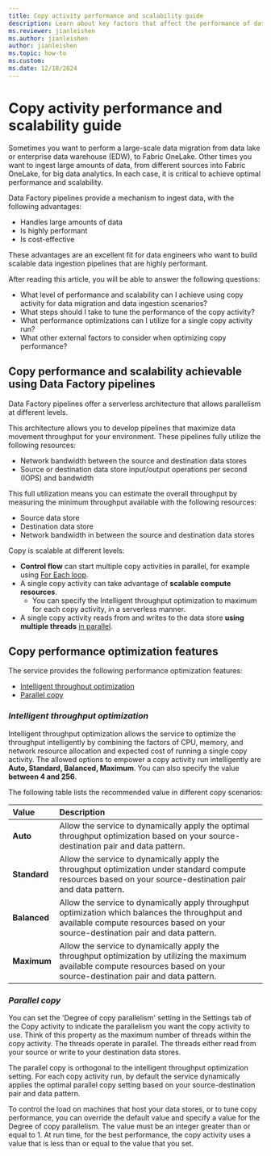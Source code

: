 ```yaml
---
title: Copy activity performance and scalability guide
description: Learn about key factors that affect the performance of data movement in Microsoft Fabric when you use the copy activity.
ms.reviewer: jianleishen
ms.author: jianleishen
author: jianleishen
ms.topic: how-to
ms.custom:
ms.date: 12/18/2024
---
```


# Copy activity performance and scalability guide

Sometimes you want to perform a large-scale data migration from data lake or enterprise data warehouse (EDW), to Fabric OneLake. Other times you want to ingest large amounts of data, from different sources into Fabric OneLake, for big data analytics. In each case, it is critical to achieve optimal performance and scalability.

Data Factory pipelines provide a mechanism to ingest data, with the following advantages:

- Handles large amounts of data
- Is highly performant
- Is cost-effective

These advantages are an excellent fit for data engineers who want to build scalable data ingestion pipelines that are highly performant.

After reading this article, you will be able to answer the following questions:

- What level of performance and scalability can I achieve using copy activity for data migration and data ingestion scenarios?
- What steps should I take to tune the performance of the copy activity?
- What performance optimizations can I utilize for a single copy activity run?
- What other external factors to consider when optimizing copy performance?

## Copy performance and scalability achievable using Data Factory pipelines

Data Factory pipelines offer a serverless architecture that allows parallelism at different levels.

This architecture allows you to develop pipelines that maximize data movement throughput for your environment. These pipelines fully utilize the following resources:

- Network bandwidth between the source and destination data stores
- Source or destination data store input/output operations per second (IOPS) and bandwidth

This full utilization means you can estimate the overall throughput by measuring the minimum throughput available with the following resources:

- Source data store
- Destination data store
- Network bandwidth in between the source and destination data stores

Copy is scalable at different levels:

- **Control flow** can start multiple copy activities in parallel, for example using [For Each loop](foreach-activity.md).
- A single copy activity can take advantage of **scalable compute resources**.
    - You can specify the Intelligent throughput optimization to maximum for each copy activity, in a serverless manner.
- A single copy activity reads from and writes to the data store **using multiple threads** [in parallel](copy-activity-performance-and-scalability-guide.md#parallel-copy).

## Copy performance optimization features

The service provides the following performance optimization features:

- [Intelligent throughput optimization](copy-activity-performance-and-scalability-guide.md#intelligent-throughput-optimization)
- [Parallel copy](copy-activity-performance-and-scalability-guide.md#parallel-copy)

### *Intelligent throughput optimization*

Intelligent throughput optimization allows the service to optimize the throughput intelligently by combining the factors of CPU, memory, and network resource allocation and expected cost of running a single copy activity.  The allowed options to empower a copy activity run intelligently are **Auto, Standard, Balanced, Maximum**. You can also specify the value **between 4 and 256**.

The following table lists the recommended value in different copy scenarios:

| Value | Description |
| :-|:-|
| **Auto** | Allow the service to dynamically apply the optimal throughput optimization based on your source-destination pair and data pattern. |
| **Standard** | Allow the service to dynamically apply the throughput optimization under standard compute resources based on your source-destination pair and data pattern. |
| **Balanced** | Allow the service to dynamically apply throughput optimization which balances the throughput and available compute resources based on your source-destination pair and data pattern. |
|  **Maximum** | Allow the service to dynamically apply the throughput optimization by utilizing the maximum available compute resources based on your source-destination pair and data pattern. |

### *Parallel copy*

You can set the 'Degree of copy parallelism' setting in the Settings tab of the Copy activity  to indicate the parallelism you want the copy activity to use. Think of this property as the maximum number of threads within the copy activity. The threads operate in parallel. The threads either read from your source or write to your destination data stores.

The parallel copy is orthogonal to the intelligent throughput optimization setting.  For each copy activity run, by default the service dynamically applies the optimal parallel copy setting based on your source-destination pair and data pattern.

To control the load on machines that host your data stores, or to tune copy performance, you can override the default value and specify a value for the Degree of copy parallelism. The value must be an integer greater than or equal to 1. At run time, for the best performance, the copy activity uses a value that is less than or equal to the value that you set.
